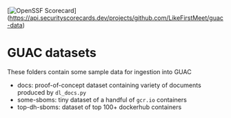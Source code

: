 [![OpenSSF
Scorecard](https://api.securityscorecards.dev/projects/github.com/LikeFirstMeet/guac-data/badge)]
(https://api.securityscorecards.dev/projects/github.com/LikeFirstMeet/guac-data)

# GUAC datasets

These folders contain some sample data for ingestion into GUAC

- docs: proof-of-concept dataset containing variety of documents produced by `dl_docs.py`
- some-sboms: tiny dataset of a handful of `gcr.io` containers
- top-dh-sboms: dataset of top 100+ dockerhub containers

